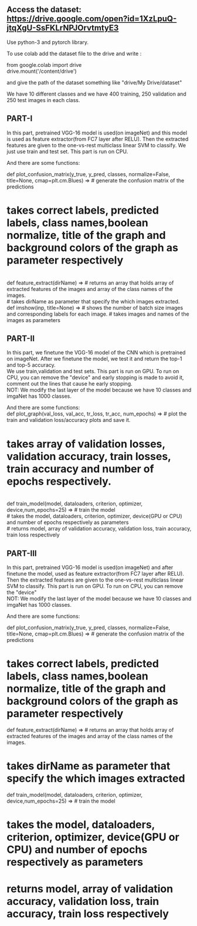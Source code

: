 ## Access the dataset: https://drive.google.com/open?id=1XzLpuQ-jtqXgU-SsFKLrNPJOrvtmtyE3

Use python-3 and pytorch library. <br>

To use colab add the dataset file to the drive and write :<br>

from google.colab import drive<br>
drive.mount('/content/drive')<br>

and give the path of the dataset something like "drive/My Drive/dataset"<br>

We have 10 different classes and we have 400 training, 250 validation and 250 test images in each class.<br>

## PART-I ##

In this part, pretrained VGG-16 model is used(on imageNet) and this model is used as feature extractor(from FC7 layer after RELU).
Then the extracted features are given to the one-vs-rest multiclass linear SVM to classify. We just use train and test set. 
This part is run on CPU.<br>

And there are some functions: <br>

def plot_confusion_matrix(y_true, y_pred, classes, normalize=False, title=None, cmap=plt.cm.Blues) => # generate the confusion matrix of the predictions<br>
# takes correct labels, predicted labels, class names,boolean normalize, title of the graph and background colors of the graph as parameter respectively 
<br>
def feature_extract(dirName) => # returns an array that holds array of extracted features of the images and array of the class names of the images.<br>
# takes dirName as parameter that specify the which images extracted.
<br>
def imshow(inp, title=None) => # shows the number of batch size images and corresponding labels for each image.
# takes images and names of the images as parameters
<br>

## PART-II ##

In this part, we finetune the VGG-16 model of the CNN which is pretrained on imageNet. After we finetune the model, we test it and return the top-1 and top-5 accuracy.<br>
We use train,validation and test sets. This part is run on GPU. To run on CPU, you can remove the "device" and early stopping is made to avoid it, comment out the lines that cause he early stopping.<br>
NOT: We modify the last layer of the model because we have 10 classes and imgaNet has 1000 classes.<br>

And there are some functions: 
<br>
def plot_graph(val_loss, val_acc, tr_loss, tr_acc, num_epochs) => # plot the train and validation loss/accuracy plots and save it.<br>
# takes array of validation losses, validation accuracy, train losses, train accuracy and number of epochs respectively.
<br>
def train_model(model, dataloaders, criterion, optimizer, device,num_epochs=25) => # train the model <br>
# takes the model, dataloaders, criterion, optimizer, device(GPU or CPU) and number of epochs respectively as parameters<br>
# returns model, array of validation accuracy, validation loss, train accuracy, train loss respectively<br>

## PART-III ##

In this part, pretrained VGG-16 model is used(on imageNet) and after finetune the model, used as feature extractor(from FC7 layer after RELU).<br>
Then the extracted features are given to the one-vs-rest multiclass linear SVM to classify. This part is run on GPU. To run on CPU, you can remove the "device"<br>
NOT: We modify the last layer of the model because we have 10 classes and imgaNet has 1000 classes.<br>

And there are some functions: <br>

def plot_confusion_matrix(y_true, y_pred, classes, normalize=False, title=None, cmap=plt.cm.Blues) => # generate the confusion matrix of the predictions<br>
# takes correct labels, predicted labels, class names,boolean normalize, title of the graph and background colors of the graph as parameter respectively <br>

def feature_extract(dirName) => # returns an array that holds array of extracted features of the images and array of the class names of the images.<br>
# takes dirName as parameter that specify the which images extracted<br>

def train_model(model, dataloaders, criterion, optimizer, device,num_epochs=25) => # train the model <br>
# takes the model, dataloaders, criterion, optimizer, device(GPU or CPU) and number of epochs respectively as parameters<br>
# returns model, array of validation accuracy, validation loss, train accuracy, train loss respectively<br>
